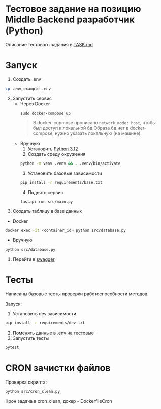# Тестовое задание на позицию Middle Backend разработчик (Python)

Описание тестового задания в [TASK.md](./TASK.md)

# Запуск
1. Создать .env
```bash
cp .env_example .env
```
2. Запустить сервис
   - Через Docker
        ```bach
        sudo docker-compose up
        ```
        > В docker-copmose прописано ```network_mode: host```, чтобы был доступ к локальной бд
        > Образа бд нет в docker-compose, нужно указать локальную (на машине)
    - Вручную
      1. Установить [Python 3.12](https://www.python.org/downloads/)
      2. Создать среду окружения
      ```bash
      python -m venv .venv && . .venv/bin/activate
      ```
      3. Установить базовые зависимости
      ```bash
      pip install -r requirements/base.txt
      ```
      4. Поднять сервис
      ```bash
      fastapi run src/main.py
      ```
3. Создать таблицу в базе данных
- Docker
```bash
docker exec -it <container_id> python src/database.py
```
- Вручную
```bash
python src/database.py
```
1. Перейти в [swagger](http://localhost:8000/docs#/)
# Тесты
Написаны базовые тесты проверки работоспособности методов.

Запуск:
1. Установить dev зависимости
```bash
pip install -r requirements/dev.txt
```
2. Поменять данные в .env на тестовые
3. Запустить тесты
```bash
pytest
```
# CRON зачистки файлов
Проверка скрипта:
```bash
python src/cron_clean.py
```
Крон задача в cron_clean, докер - DockerfileCron